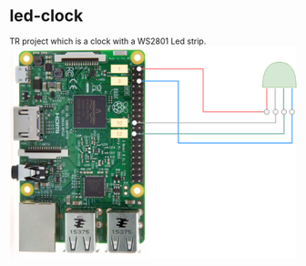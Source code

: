 # led-clock
TR project which is a clock with a WS2801 Led strip.
![alt text](./app/src/main/res/drawable/schema.png)